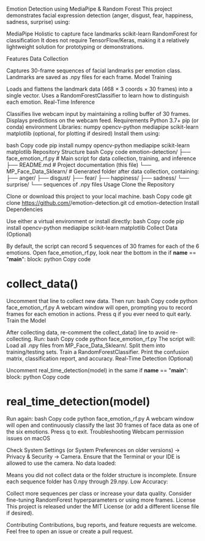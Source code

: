 Emotion Detection using MediaPipe & Random Forest
This project demonstrates facial expression detection (anger, disgust, fear, happiness, sadness, surprise) using:

MediaPipe Holistic to capture face landmarks
scikit-learn RandomForest for classification
It does not require TensorFlow/Keras, making it a relatively lightweight solution for prototyping or demonstrations.

Features
Data Collection

Captures 30-frame sequences of facial landmarks per emotion class.
Landmarks are saved as .npy files for each frame.
Model Training

Loads and flattens the landmark data (468 × 3 coords × 30 frames) into a single vector.
Uses a RandomForestClassifier to learn how to distinguish each emotion.
Real-Time Inference

Classifies live webcam input by maintaining a rolling buffer of 30 frames.
Displays predictions on the webcam feed.
Requirements
Python 3.7+
pip (or conda) environment
Libraries:
numpy
opencv-python
mediapipe
scikit-learn
matplotlib (optional, for plotting if desired)
Install them using:

bash
Copy code
pip install numpy opencv-python mediapipe scikit-learn matplotlib
Repository Structure
bash
Copy code
emotion-detection/
  ├── face_emotion_rf.py          # Main script for data collection, training, and inference
  ├── README.md                   # Project documentation (this file)
  └── MP_Face_Data_Sklearn/       # Generated folder after data collection, containing:
      ├── anger/
      ├── disgust/
      ├── fear/
      ├── happiness/
      ├── sadness/
      └── surprise/
          └── sequences of .npy files
Usage
Clone the Repository

Clone or download this project to your local machine.
bash
Copy code
git clone https://github.com/<your-username>/emotion-detection.git
cd emotion-detection
Install Dependencies

Use either a virtual environment or install directly:
bash
Copy code
pip install opencv-python mediapipe scikit-learn matplotlib
Collect Data (Optional)

By default, the script can record 5 sequences of 30 frames for each of the 6 emotions.
Open face_emotion_rf.py, look near the bottom in the if __name__ == "__main__": block:
python
Copy code
# collect_data()
Uncomment that line to collect new data. Then run:
bash
Copy code
python face_emotion_rf.py
A webcam window will open, prompting you to record frames for each emotion in actions.
Press q if you ever need to quit early.
Train the Model

After collecting data, re-comment the collect_data() line to avoid re-collecting.
Run:
bash
Copy code
python face_emotion_rf.py
The script will:
Load all .npy files from MP_Face_Data_Sklearn/.
Split them into training/testing sets.
Train a RandomForestClassifier.
Print the confusion matrix, classification report, and accuracy.
Real-Time Detection (Optional)

Uncomment real_time_detection(model) in the same if __name__ == "__main__": block:
python
Copy code
# real_time_detection(model)
Run again:
bash
Copy code
python face_emotion_rf.py
A webcam window will open and continuously classify the last 30 frames of face data as one of the six emotions.
Press q to exit.
Troubleshooting
Webcam permission issues on macOS

Check System Settings (or System Preferences on older versions) → Privacy & Security → Camera.
Ensure that the Terminal or your IDE is allowed to use the camera.
No data loaded:

Means you did not collect data or the folder structure is incomplete.
Ensure each sequence folder has 0.npy through 29.npy.
Low Accuracy:

Collect more sequences per class or increase your data quality.
Consider fine-tuning RandomForest hyperparameters or using more frames.
License
This project is released under the MIT License (or add a different license file if desired).

Contributing
Contributions, bug reports, and feature requests are welcome. Feel free to open an issue or create a pull request.

